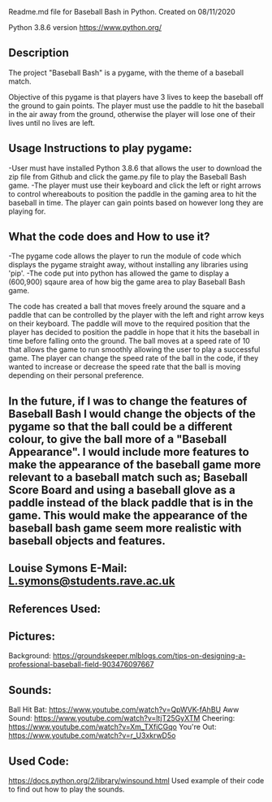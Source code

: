 Readme.md file for Baseball Bash in Python. Created on 08/11/2020

Python 3.8.6 version https://www.python.org/

Description
--------------------
The project "Baseball Bash" is a pygame, with the theme of a baseball match.

Objective of this pygame is that players have 3 lives to keep the baseball off the ground to gain points. 
The player must use the paddle to hit the baseball in the air away from the ground, otherwise the player will lose one of their lives until no lives are left.

Usage Instructions to play pygame:
-------------------------------------
-User must have installed Python 3.8.6 that allows the user to download the zip file from Github and click the game.py file to play the Baseball Bash game.
-The player must use their keyboard and click the left or right arrows to control whereabouts to position the paddle in the gaming area to hit the baseball in time. 
 The player can gain points based on however long they are playing for. 

What the code does and How to use it?
---------------------------------------- 
-The pygame code allows the player to run the module of code which displays the pygame straight away, without installing any libraries using 'pip'.
-The code put into python has allowed the game to display a (600,900) sqaure area of how big the game area to play Baseball Bash game.
 
The code has created a ball that moves freely around the square and a paddle that can be controlled by the player with the left and right arrow keys on their keyboard.
The paddle will move to the required position that the player has decided to position the paddle in hope that it hits the baseball in time before falling onto the ground.
The ball moves at a speed rate of 10 that allows the game to run smoothly allowing the user to play a successful game. 
The player can change the speed rate of the ball in the code, if they wanted to increase or decrease the speed rate that the ball is moving depending on their personal preference.

In the future, if I was to change the features of Baseball Bash I would change the objects of the pygame so that the ball could be a different colour, to give the ball more of a "Baseball Appearance".
I would include more features to make the appearance of the baseball game more relevant to a baseball match such as; Baseball Score Board and using a baseball glove as a paddle
instead of the black paddle that is in the game. This would make the appearance of the baseball bash game seem more realistic with baseball objects and features.
-------------------------------------------------------------------------------------------------------------------------
Louise Symons 
E-Mail: L.symons@students.rave.ac.uk
----------------------------------------------------------------------------------------------------------------------
References Used:
--------------------
Pictures:
---------
Background: https://groundskeeper.mlblogs.com/tips-on-designing-a-professional-baseball-field-903476097667

Sounds:
---------
Ball Hit Bat: https://www.youtube.com/watch?v=QpWVK-fAhBU
Aww Sound: https://www.youtube.com/watch?v=ltjT25GyXTM
Cheering: https://www.youtube.com/watch?v=Xm_TXfiCGqo
You're Out: https://www.youtube.com/watch?v=r_U3xkrwD5o

Used Code:
----------
https://docs.python.org/2/library/winsound.html
Used example of their code to find out how to play the sounds.

